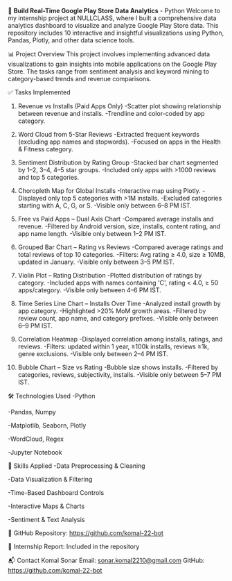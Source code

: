 📱 **Build Real-Time Google Play Store Data Analytics** - Python
Welcome to my internship project at NULLCLASS, where I built a comprehensive data analytics dashboard to visualize and analyze Google Play Store data. 
This repository includes 10 interactive and insightful visualizations using Python, Pandas, Plotly, and other data science tools.

📊 Project Overview
This project involves implementing advanced data visualizations to gain insights into mobile applications on the Google Play Store.
The tasks range from sentiment analysis and keyword mining to category-based trends and revenue comparisons.

✅ Tasks Implemented
1. Revenue vs Installs (Paid Apps Only)
-Scatter plot showing relationship between revenue and installs.
-Trendline and color-coded by app category.

2. Word Cloud from 5-Star Reviews
-Extracted frequent keywords (excluding app names and stopwords).
-Focused on apps in the Health & Fitness category.

3. Sentiment Distribution by Rating Group
-Stacked bar chart segmented by 1–2, 3–4, 4–5 star groups.
-Included only apps with >1000 reviews and top 5 categories.

4. Choropleth Map for Global Installs
-Interactive map using Plotly.
-Displayed only top 5 categories with >1M installs.
-Excluded categories starting with A, C, G, or S.
-Visible only between 6–8 PM IST.

5. Free vs Paid Apps – Dual Axis Chart
-Compared average installs and revenue.
-Filtered by Android version, size, installs, content rating, and app name length.
-Visible only between 1–2 PM IST.

6. Grouped Bar Chart – Rating vs Reviews
-Compared average ratings and total reviews of top 10 categories.
-Filters: Avg rating ≥ 4.0, size ≥ 10MB, updated in January.
-Visible only between 3–5 PM IST.

7. Violin Plot – Rating Distribution
-Plotted distribution of ratings by category.
-Included apps with names containing 'C', rating < 4.0, ≥ 50 apps/category.
-Visible only between 4–6 PM IST.

8. Time Series Line Chart – Installs Over Time
-Analyzed install growth by app category.
-Highlighted >20% MoM growth areas.
-Filtered by review count, app name, and category prefixes.
-Visible only between 6–9 PM IST.

9. Correlation Heatmap
-Displayed correlation among installs, ratings, and reviews.
-Filters: updated within 1 year, ≥100k installs, reviews ≥1k, genre exclusions.
-Visible only between 2–4 PM IST.

10. Bubble Chart – Size vs Rating
-Bubble size shows installs.
-Filtered by categories, reviews, subjectivity, installs.
-Visible only between 5–7 PM IST.

🛠️ Technologies Used
-Python

-Pandas, Numpy

-Matplotlib, Seaborn, Plotly

-WordCloud, Regex

-Jupyter Notebook

🧠 Skills Applied
-Data Preprocessing & Cleaning

-Data Visualization & Filtering

-Time-Based Dashboard Controls

-Interactive Maps & Charts

-Sentiment & Text Analysis

📂 GitHub Repository: https://github.com/komal-22-bot

📄 Internship Report: Included in the repository

📬 Contact
Komal Sonar
Email: sonar.komal2210@gmail.com
GitHub: https://github.com/komal-22-bot
